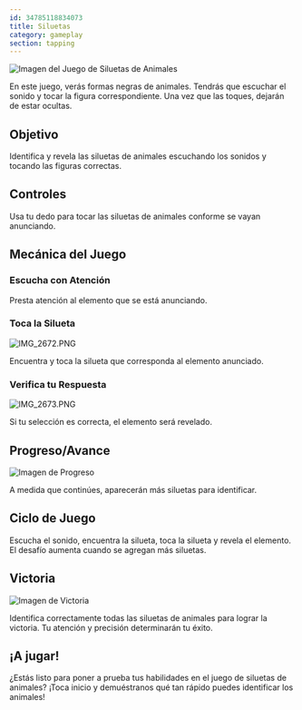 ```yaml
---
id: 34785118834073
title: Siluetas
category: gameplay
section: tapping
---
```

![Imagen del Juego de Siluetas de Animales](https://help.studycat.com/hc/article_attachments/34915780007577)

En este juego, verás formas negras de animales. Tendrás que escuchar el sonido y tocar la figura correspondiente. Una vez que las toques, dejarán de estar ocultas.

Objetivo
---------

Identifica y revela las siluetas de animales escuchando los sonidos y tocando las figuras correctas.

Controles
--------

Usa tu dedo para tocar las siluetas de animales conforme se vayan anunciando.

Mecánica del Juego
------------------

### Escucha con Atención

Presta atención al elemento que se está anunciando.

### Toca la Silueta

![IMG_2672.PNG](https://help.studycat.com/hc/article_attachments/34785088097433)

Encuentra y toca la silueta que corresponda al elemento anunciado.

### Verifica tu Respuesta

![IMG_2673.PNG](https://help.studycat.com/hc/article_attachments/34785088100761)

Si tu selección es correcta, el elemento será revelado.

Progreso/Avance
-----------------

![Imagen de Progreso](https://help.studycat.com/hc/article_attachments/34915749569049)

A medida que continúes, aparecerán más siluetas para identificar.

Ciclo de Juego
-------------

Escucha el sonido, encuentra la silueta, toca la silueta y revela el elemento. El desafío aumenta cuando se agregan más siluetas.

Victoria
--------

![Imagen de Victoria](https://help.studycat.com/hc/article_attachments/34915749571993)

Identifica correctamente todas las siluetas de animales para lograr la victoria. Tu atención y precisión determinarán tu éxito.

¡A jugar!
-----------

¿Estás listo para poner a prueba tus habilidades en el juego de siluetas de animales? ¡Toca inicio y demuéstranos qué tan rápido puedes identificar los animales!

